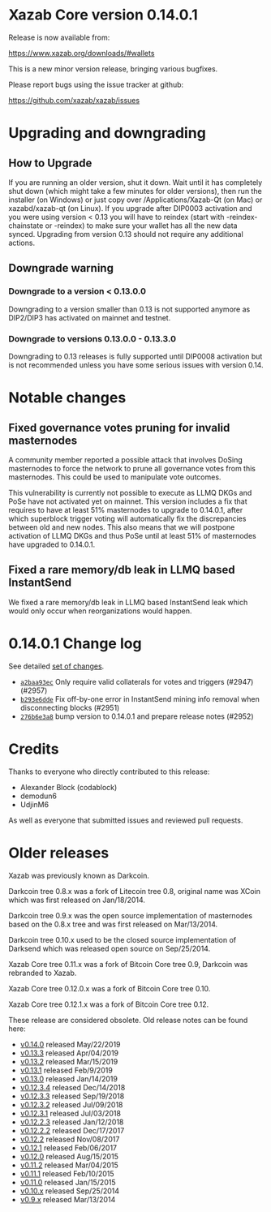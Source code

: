 Xazab Core version 0.14.0.1
==========================

Release is now available from:

  <https://www.xazab.org/downloads/#wallets>

This is a new minor version release, bringing various bugfixes.

Please report bugs using the issue tracker at github:

  <https://github.com/xazab/xazab/issues>


Upgrading and downgrading
=========================

How to Upgrade
--------------

If you are running an older version, shut it down. Wait until it has completely
shut down (which might take a few minutes for older versions), then run the
installer (on Windows) or just copy over /Applications/Xazab-Qt (on Mac) or
xazabd/xazab-qt (on Linux). If you upgrade after DIP0003 activation and you were
using version < 0.13 you will have to reindex (start with -reindex-chainstate
or -reindex) to make sure your wallet has all the new data synced. Upgrading from
version 0.13 should not require any additional actions.

Downgrade warning
-----------------

### Downgrade to a version < 0.13.0.0

Downgrading to a version smaller than 0.13 is not supported anymore as DIP2/DIP3 has
activated on mainnet and testnet.

### Downgrade to versions 0.13.0.0 - 0.13.3.0

Downgrading to 0.13 releases is fully supported until DIP0008 activation but is not
recommended unless you have some serious issues with version 0.14.

Notable changes
===============

Fixed governance votes pruning for invalid masternodes 
------------------------------------------------------
A community member reported a possible attack that involves DoSing masternodes to force the network
to prune all governance votes from this masternodes. This could be used to manipulate vote outcomes.

This vulnerability is currently not possible to execute as LLMQ DKGs and PoSe have not activated yet on
mainnet. This version includes a fix that requires to have at least 51% masternodes to upgrade to
0.14.0.1, after which superblock trigger voting will automatically fix the discrepancies between
old and new nodes. This also means that we will postpone activation of LLMQ DKGs and thus PoSe until
at least 51% of masternodes have upgraded to 0.14.0.1.

Fixed a rare memory/db leak in LLMQ based InstantSend
-----------------------------------------------------
We fixed a rare memory/db leak in LLMQ based InstantSend leak which would only occur when reorganizations
would happen.

0.14.0.1 Change log
===================

See detailed [set of changes](https://github.com/xazab/xazab/compare/v0.14.0.0...xazab:v0.14.0.1).

- [`a2baa93ec`](https://github.com/xazab/xazab/commit/a2baa93ec) Only require valid collaterals for votes and triggers (#2947) (#2957)
- [`b293e6dde`](https://github.com/xazab/xazab/commit/b293e6dde) Fix off-by-one error in InstantSend mining info removal when disconnecting blocks (#2951)
- [`276b6e3a8`](https://github.com/xazab/xazab/commit/276b6e3a8) bump version to 0.14.0.1 and prepare release notes (#2952)

Credits
=======

Thanks to everyone who directly contributed to this release:

- Alexander Block (codablock)
- demodun6
- UdjinM6

As well as everyone that submitted issues and reviewed pull requests.

Older releases
==============

Xazab was previously known as Darkcoin.

Darkcoin tree 0.8.x was a fork of Litecoin tree 0.8, original name was XCoin
which was first released on Jan/18/2014.

Darkcoin tree 0.9.x was the open source implementation of masternodes based on
the 0.8.x tree and was first released on Mar/13/2014.

Darkcoin tree 0.10.x used to be the closed source implementation of Darksend
which was released open source on Sep/25/2014.

Xazab Core tree 0.11.x was a fork of Bitcoin Core tree 0.9,
Darkcoin was rebranded to Xazab.

Xazab Core tree 0.12.0.x was a fork of Bitcoin Core tree 0.10.

Xazab Core tree 0.12.1.x was a fork of Bitcoin Core tree 0.12.

These release are considered obsolete. Old release notes can be found here:

- [v0.14.0](https://github.com/xazab/xazab/blob/master/doc/release-notes/xazab/release-notes-0.14.0.md) released May/22/2019
- [v0.13.3](https://github.com/xazab/xazab/blob/master/doc/release-notes/xazab/release-notes-0.13.3.md) released Apr/04/2019
- [v0.13.2](https://github.com/xazab/xazab/blob/master/doc/release-notes/xazab/release-notes-0.13.2.md) released Mar/15/2019
- [v0.13.1](https://github.com/xazab/xazab/blob/master/doc/release-notes/xazab/release-notes-0.13.1.md) released Feb/9/2019
- [v0.13.0](https://github.com/xazab/xazab/blob/master/doc/release-notes/xazab/release-notes-0.13.0.md) released Jan/14/2019
- [v0.12.3.4](https://github.com/xazab/xazab/blob/master/doc/release-notes/xazab/release-notes-0.12.3.4.md) released Dec/14/2018
- [v0.12.3.3](https://github.com/xazab/xazab/blob/master/doc/release-notes/xazab/release-notes-0.12.3.3.md) released Sep/19/2018
- [v0.12.3.2](https://github.com/xazab/xazab/blob/master/doc/release-notes/xazab/release-notes-0.12.3.2.md) released Jul/09/2018
- [v0.12.3.1](https://github.com/xazab/xazab/blob/master/doc/release-notes/xazab/release-notes-0.12.3.1.md) released Jul/03/2018
- [v0.12.2.3](https://github.com/xazab/xazab/blob/master/doc/release-notes/xazab/release-notes-0.12.2.3.md) released Jan/12/2018
- [v0.12.2.2](https://github.com/xazab/xazab/blob/master/doc/release-notes/xazab/release-notes-0.12.2.2.md) released Dec/17/2017
- [v0.12.2](https://github.com/xazab/xazab/blob/master/doc/release-notes/xazab/release-notes-0.12.2.md) released Nov/08/2017
- [v0.12.1](https://github.com/xazab/xazab/blob/master/doc/release-notes/xazab/release-notes-0.12.1.md) released Feb/06/2017
- [v0.12.0](https://github.com/xazab/xazab/blob/master/doc/release-notes/xazab/release-notes-0.12.0.md) released Aug/15/2015
- [v0.11.2](https://github.com/xazab/xazab/blob/master/doc/release-notes/xazab/release-notes-0.11.2.md) released Mar/04/2015
- [v0.11.1](https://github.com/xazab/xazab/blob/master/doc/release-notes/xazab/release-notes-0.11.1.md) released Feb/10/2015
- [v0.11.0](https://github.com/xazab/xazab/blob/master/doc/release-notes/xazab/release-notes-0.11.0.md) released Jan/15/2015
- [v0.10.x](https://github.com/xazab/xazab/blob/master/doc/release-notes/xazab/release-notes-0.10.0.md) released Sep/25/2014
- [v0.9.x](https://github.com/xazab/xazab/blob/master/doc/release-notes/xazab/release-notes-0.9.0.md) released Mar/13/2014

